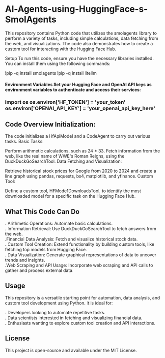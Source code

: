 # Al-Agents-using-HuggingFace-s-SmoIAgents

This repository contains Python code that utilizes the smolagents library to perform a variety of tasks, including simple calculations, data fetching from the web, and visualizations. The code also demonstrates how to create a custom tool for interacting with the Hugging Face Hub.

Setup
To run this code, ensure you have the necessary libraries installed. You can install them using the following commands:

!pip -q install smolagents
!pip -q install litellm

 <h4> Environment Variables
Set your Hugging Face and OpenAI API keys as environment variables to authenticate and access their services:
 </h4>
<h3> import os
os.environ['HF_TOKEN'] = 'your_token'
 <br>
os.environ['OPENAI_API_KEY'] = 'your_openai_api_key_here'
</h3>

<h2>Code Overview
Initialization:</h2>

The code initializes a HfApiModel and a CodeAgent to carry out various tasks.
Basic Tasks:

Perform arithmetic calculations, such as 24 * 33.
Fetch information from the web, like the real name of WWE's Roman Reigns, using the DuckDuckGoSearchTool.
Data Fetching and Visualization:

Retrieve historical stock prices for Google from 2020 to 2024 and create a line graph using pandas, requests, bs4, matplotlib, and yfinance.
Custom Tool:

Define a custom tool, HFMode1DownloadsTool, to identify the most downloaded model for a specific task on the Hugging Face Hub.
<h2>What This Code Can Do</h2>
. Arithmetic Operations: Automate basic calculations.
<br>
. Information Retrieval: Use DuckDuckGoSearchTool to fetch answers from the web.
<br>
.Financial Data Analysis: Fetch and visualize historical stock data.
<br>
. Custom Tool Creation: Extend functionality by building custom tools, like fetching top models from Hugging Face.
<br>
. Data Visualization: Generate graphical representations of data to uncover trends and insights.
<br>
 .Web Scraping and API Usage: Incorporate web scraping and API calls to gather and process external data.
<br>
 <h2>Usage </h2>
This repository is a versatile starting point for automation, data analysis, and custom tool development using Python. It is ideal for:

. Developers looking to automate repetitive tasks.
<br>
. Data scientists interested in fetching and visualizing financial data.
<br>
. Enthusiasts wanting to explore custom tool creation and API interactions.
<br>
<h2>License </h2>
This project is open-source and available under the MIT License.

